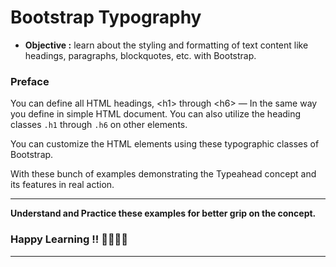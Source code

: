 # Bootstrap Typography
- **Objective :** learn about the styling and formatting of text content like headings, paragraphs, blockquotes, etc. with Bootstrap.

### Preface
You can define all HTML headings, \<h1> through \<h6> — In the same way you define in simple HTML document. You can also utilize the heading classes `.h1` through `.h6` on other elements.

You can customize the HTML elements using these typographic classes of Bootstrap.

With these bunch of examples demonstrating the Typeahead
concept and its features in real action.

---
**Understand and Practice these examples for better grip on the concept.**

### Happy Learning !! 👍🏻✌🏻

---
